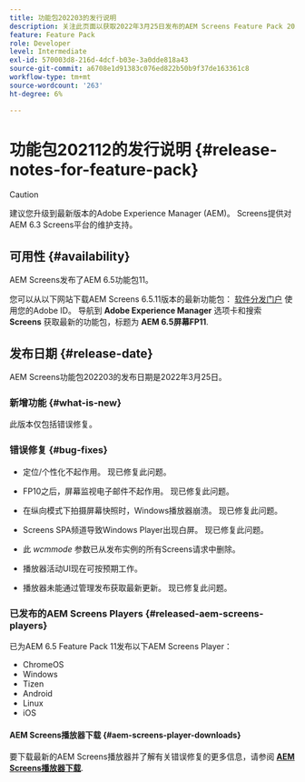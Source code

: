 ```yaml
---
title: 功能包202203的发行说明
description: 关注此页面以获取2022年3月25日发布的AEM Screens Feature Pack 202203的信息。
feature: Feature Pack
role: Developer
level: Intermediate
exl-id: 570003d8-216d-4dcf-b03e-3a0dde818a43
source-git-commit: a6708e1d91383c076ed822b50b9f37de163361c8
workflow-type: tm+mt
source-wordcount: '263'
ht-degree: 6%

---
```


# 功能包202112的发行说明 {#release-notes-for-feature-pack}

>[!CAUTION]
>建议您升级到最新版本的Adobe Experience Manager (AEM)。 Screens提供对AEM 6.3 Screens平台的维护支持。

## 可用性 {#availability}

AEM Screens发布了AEM 6.5功能包11。

您可以从以下网站下载AEM Screens 6.5.11版本的最新功能包： [软件分发门户](https://experience.adobe.com/#/downloads/content/software-distribution/en/aem.html) 使用您的Adobe ID。 导航到 **Adobe Experience Manager** 选项卡和搜索 **Screens** 获取最新的功能包，标题为 **AEM 6.5屏幕FP11**.

## 发布日期 {#release-date}

AEM Screens功能包202203的发布日期是2022年3月25日。

### 新增功能 {#what-is-new}

此版本仅包括错误修复。

### 错误修复 {#bug-fixes}

* 定位/个性化不起作用。 现已修复此问题。

* FP10之后，屏幕监视电子邮件不起作用。 现已修复此问题。

* 在纵向模式下拍摄屏幕快照时，Windows播放器崩溃。 现已修复此问题。

* Screens SPA频道导致Windows Player出现白屏。 现已修复此问题。

* 此 *wcmmode* 参数已从发布实例的所有Screens请求中删除。

* 播放器活动UI现在可按预期工作。

* 播放器未能通过管理发布获取最新更新。 现已修复此问题。

### 已发布的AEM Screens Players {#released-aem-screens-players}

已为AEM 6.5 Feature Pack 11发布以下AEM Screens Player：

* ChromeOS
* Windows
* Tizen
* Android
* Linux
* iOS

#### AEM Screens播放器下载  {#aem-screens-player-downloads}

要下载最新的AEM Screens播放器并了解有关错误修复的更多信息，请参阅 **[AEM Screens播放器下载](https://download.macromedia.com/screens/index.html)**.
